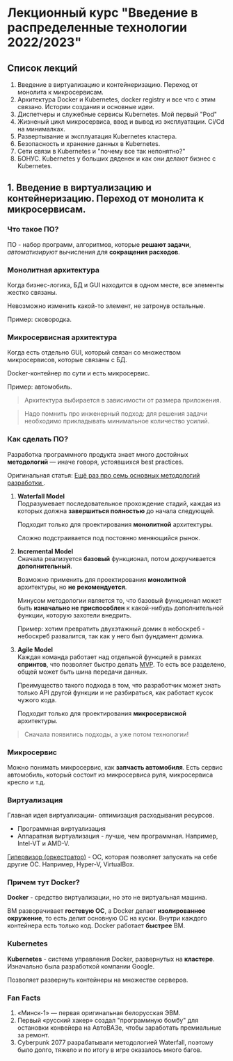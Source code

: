 # Лекционный курс "Введение в распределенные технологии 2022/2023"

## Список лекций
1. Введение в виртуализацию и контейнеризацию. Переход от монолита к микросервисам.
2. Архитектура Docker и Kubernetes, docker registry и все что с этим связано. Истории создания и основные идеи.
3. Диспетчеры и служебные сервисы Kubernetes. Мой первый "Pod"
4. Жизненый цикл микросервиса, ввод и вывод из эксплуатации. Ci/Cd на минималках.
5. Развертывание и эксплуатация Kubernetes кластера.
6. Безопасность и хранение данных в Kubernetes.
7. Сети связи в Kubernetes и "почему все так непонятно?"
8. БОНУС. Kubernetes у больших дяденек и как они делают бизнес с Kubernetes.

## 1. Введение в виртуализацию и контейнеризацию. Переход от монолита к микросервисам.

### Что такое ПО?
ПО - набор программ, алгоритмов, которые **решают задачи**, *автоматизируют* вычисления для **сокращения расходов**.

### Монолитная архитектура
Когда бизнес-логика, БД и GUI находится в одном месте, все элементы жестко связаны.

Невозможно изменить какой-то элемент, не затронув остальные.

Пример: сковородка.

### Микросервисная архитектура
Когда есть отдельно GUI, который связан со множеством микросервисов, которые связаны с БД.  

Docker-контейнер по сути и есть микросервис.

Пример: автомобиль.

> Архитектура выбирается в зависимости от размера приложения.

> Надо помнить про инженерный подход: для решения задачи необходимо прикладывать минимальное количество усилий.

### Как сделать ПО? 
Разработка программного продукта знает много достойных **методологий** — иначе говоря, устоявшихся best practices.

Оригинальная статья: [Ещё раз про семь основных методологий разработки
](https://habr.com/ru/company/edison/blog/269789/).

1. **Waterfall Model**  
   Подразумевает последовательное прохождение стадий, каждая из которых должна **завершиться полностью** до начала следующей.  

   Подходит только для проектирования **монолитной** архитектуры.   
   
   Сложно подстраивается под постоянно меняющийся рынок.

2. **Incremental Model**  
   Сначала реализуется **базовый** функционал, потом докручивается **дополнительный**.  
   
   Возможно применить для проектирования **монолитной** архитектуры, но **не рекомендуется**.

   Минусом методологии является то, что базовый функционал может быть **изначально не приспособлен** к какой-нибудь дополнительной функции, которую захотели внедрить.
   
   Пример: хотим превратить двухэтажный домик в небоскреб - небоскреб развалится, так как у него был фундамент домика.

3. **Agile Model**  
   Каждая команда работает над отдельной функцией в рамках **спринтов**, что позволяет быстро делать [MVP](https://ru.wikipedia.org/wiki/Минимально_жизнеспособный_продукт). То есть все разделено, общей может быть шина передачи данных.

   Преимущество такого подхода в том, что разработчик может знать только API другой функции и не разбираться, как работает кусок чужого кода.

   Подходит только для проектирования **микросервисной** архитектуры.

> Сначала появились подходы, а уже потом технологии!

### Микросервис
Можно понимать микросервис, как **запчасть автомобиля**. Есть сервис автомобиль, который состоит из микросервиса руля, микросервиса кресло и т.д.

### Виртуализация
Главная идея виртуализации- оптимизация расходывания ресурсов.

* Программная виртуализация
* Аппаратная виртуализация - лучше, чем программная. Например, Intel-VT и AMD-V.

[Гипервизор (оркестратор)](https://habr.com/ru/company/vps_house/blog/349788/) - ОС, которая позволяет запускать на себе другие ОС. Например, Hyper-V, VirtualBox.

### Причем тут Docker?
**Docker** - средство виртуализации, но это не виртуальная машина.

ВМ разворачивает **гостевую ОС**, а Docker делает **изолированное окружение**, то есть делит основную ОС на куски. Внутри каждого контейнера есть только код. Docker работает **быстрее** ВМ.

### Kubernetes
**Kubernetes** - система управления Docker, развернутых на **кластере**. Изначально была разработкой компании Google.

Позволяет развернуть контейнеры на множестве серверов.

### Fan Facts
1. «Минск-1» — первая оригинальная белорусская ЭВМ.
2. Первый «русский хакер» создал "программную бомбу" для остановки конвейера на АвтоВАЗе, чтобы заработать премиальные за ремонт.
3. Cyberpunk 2077 разрабатывали методологией Waterfall, поэтому было долго, тяжело и по итогу в игре оказалось много багов.
